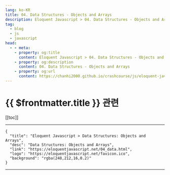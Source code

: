 ```yaml
---
lang: ko-KR
title: 04. Data Structures - Objects and Arrays
description: Eloquent Javascript > 04. Data Structures - Objects and Arrays
tag: 
  - blog
  - js
  - javascript
head:
  - - meta:
    - property: og:title
      content: Eloquent Javascript > 04. Data Structures - Objects and Arrays
    - property: og:description
      content: 04. Data Structures - Objects and Arrays
    - property: og:url
      content: https://chanhi2000.github.io/crashcourse/js/eloquent-javascript/04.html
---
```


# {{ $frontmatter.title }} 관련

[[toc]]

---

```component VPCard
{
  "title": "Eloquent Javascript > Data Structures: Objects and Arrays",
  "desc": "Data Structures: Objects and Arrays",
  "link": "https://eloquentjavascript.net/04_data.html",
  "logo": "https://eloquentjavascript.net/favicon.ico",
  "background": "rgba(248,212,16,0.2)"
}
```

---

<TagLinks />